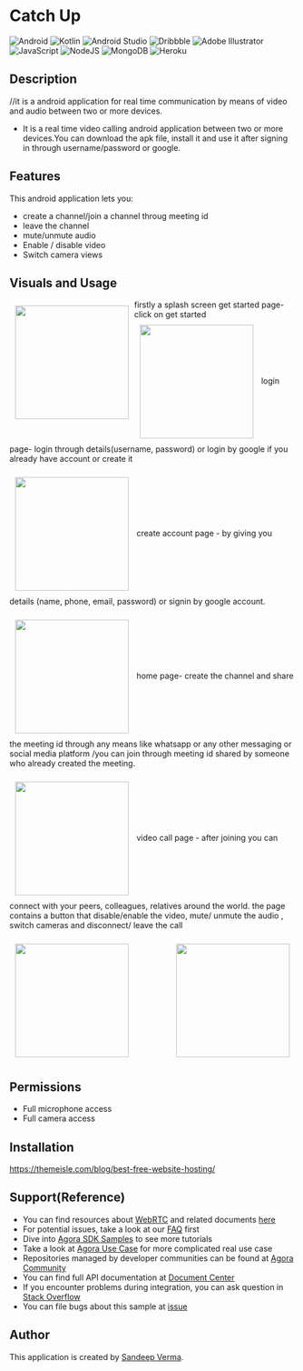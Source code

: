 # Catch Up

![Android](https://img.shields.io/badge/Android-3DDC84?style=for-the-badge&logo=android&logoColor=white)
![Kotlin](https://img.shields.io/badge/kotlin-%237F52FF.svg?style=for-the-badge&logo=kotlin&logoColor=white)
![Android Studio](https://img.shields.io/badge/Android%20Studio-3DDC84.svg?style=for-the-badge&logo=android-studio&logoColor=white)
![Dribbble](https://img.shields.io/badge/Dribbble-EA4C89?style=for-the-badge&logo=dribbble&logoColor=white)
![Adobe Illustrator](https://img.shields.io/badge/adobe%20illustrator-%23FF9A00.svg?style=for-the-badge&logo=adobe%20illustrator&logoColor=white)
![JavaScript](https://img.shields.io/badge/javascript-%23323330.svg?style=for-the-badge&logo=javascript&logoColor=%23F7DF1E)
![NodeJS](https://img.shields.io/badge/node.js-6DA55F?style=for-the-badge&logo=node.js&logoColor=white)
![MongoDB](https://img.shields.io/badge/MongoDB-%234ea94b.svg?style=for-the-badge&logo=mongodb&logoColor=white)
![Heroku](https://img.shields.io/badge/heroku-%23430098.svg?style=for-the-badge&logo=heroku&logoColor=white)

## Description

//it is a android application for real time communication by means of video and audio between two or more devices.
- It is a real time video calling android application between two or more devices.You can download the apk file, install it and use it after signing in through username/password or google.

## Features

This android application lets you:

- create a channel/join a channel throug meeting id
- leave the channel
- mute/unmute audio
- Enable / disable video
- Switch camera views

## Visuals and Usage

[<img src="/readme/---" align="left"
width="200"
    hspace="10" vspace="10">](/readme/---)
firstly a splash screen
get started page-click on get started 
[<img src="/readme/---" align="center"
width="200"
    hspace="10" vspace="10">](/readme/---)
login page- login through details(username, password) or login by google if you already have account or create it

[<img src="/readme/---" align="center"
width="200"
    hspace="10" vspace="10">](/readme/---)
create account page - by giving you details (name, phone, email, password) or signin by google account.

[<img src="/readme/---" align="center"
width="200"
    hspace="10" vspace="10">](/readme/---)
home page- create the channel and share the meeting id through any means like whatsapp or any other messaging or social media platform /you can join through meeting id
shared by someone who already created the meeting.

[<img src="/readme/---" align="center"
width="200"
    hspace="10" vspace="10">](/readme/---)
video call page - after joining you can connect with your peers, colleagues, relatives around the world. the page contains a button that disable/enable the video, mute/ unmute the audio , switch cameras and disconnect/ leave the call


[<img src="/readme/---" align="center"
width="200"
    hspace="10" vspace="10">](/readme/---)
[<img src="/readme/---" align="right"
width="200"
    hspace="10" vspace="10">](/readme/---)

## Permissions

- Full microphone access	
- Full camera access


## Installation

https://themeisle.com/blog/best-free-website-hosting/

## Support(Reference)

- You can find resources about [WebRTC](https://webrtc.org/) and related documents [here](https://developer.mozilla.org/en-US/docs/Web/API/WebRTC_API/Signaling_and_video_calling)
- For potential issues, take a look at our [FAQ](https://docs.agora.io/en/faq) first
- Dive into [Agora SDK Samples](https://github.com/AgoraIO) to see more tutorials
- Take a look at [Agora Use Case](https://github.com/AgoraIO-usecase) for more complicated real use case
- Repositories managed by developer communities can be found at [Agora Community](https://github.com/AgoraIO-Community)
- You can find full API documentation at [Document Center](https://docs.agora.io/en/)
- If you encounter problems during integration, you can ask question in [Stack Overflow](https://stackoverflow.com/questions/tagged/agora.io)
- You can file bugs about this sample at [issue](https://github.com/AgoraIO/Basic-Video-Call/issues)



## Author 
This application is created by [Sandeep Verma](https://github.com/san-13).
